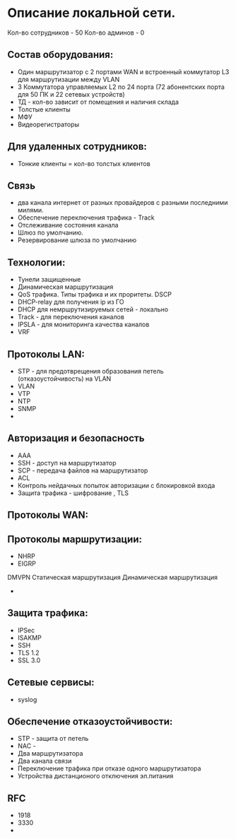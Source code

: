 # Описание локальной сети.

Кол-во сотрудников - 50
Кол-во админов - 0

## Состав оборудования:
- Один маршрутизатор с 2 портами WAN и встроенный коммутатор L3 для маршрутизации между VLAN
- 3 Коммутатора управляемых L2 по 24 порта (72 абонентских порта для 50 ПК и 22 сетевых устройств)
- ТД - кол-во зависит от помещения и наличия склада
- Толстые клиенты
- МФУ
- Видеорегистраторы

## Для удаленных сотрудников:
- Тонкие клиенты = кол-во толстых клиентов


## Связь
- два канала интернет от разных провайдеров с разными последними милями.
- Обеспечение переключения трафика - Track
- Отслеживание состояния канала
- Шлюз по умолчанию.
- Резервирование шлюза по умолчанию

## Технологии:
- Тунели защищенные
- Динамическая маршрутизация
- QoS трафика. Типы трафика и их проритеты. DSCP
- DHCP-relay для получения ip из ГО
- DHCP для немршрутизируемых сетей - локально
- Track - для переключения каналов
- IPSLA - для мониторинга качества каналов
- VRF

## Протоколы LAN:
- STP - для предотврещения образования петель (отказоустойчивость) на VLAN
- VLAN
- VTP
- NTP
- SNMP
- 

## Авторизация и безопасность
- AAA
- SSH - доступ на маршрутизатор
- SCP - передача файлов на маршрутизатор
- ACL
- Контроль нейдачных попыток авторизации с блокировкой входа
- Защита трафика - шифрование , TLS

## Протоколы WAN:

## Протоколы маршрутизации:
- NHRP
- EIGRP

DMVPN 
Статическая маршрутизация
Динамическая маршрутизация


- 

## Защита трафика:
- IPSec
- ISAKMP
- SSH
- TLS 1.2
- SSL 3.0

## Сетевые сервисы:
- syslog

## Обеспечение отказоустойчивости:
- STP - защита от петель
- NAC - 
- Два маршрутизатора
- Два канала связи
- Переключение трафика при отказе одного маршрутизатора
- Устройства дистанционого отключения эл.питания

## RFC
- 1918
- 3330
- 
